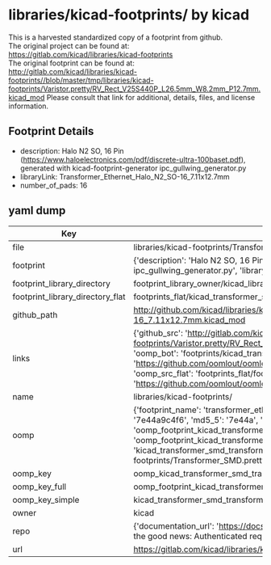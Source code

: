 # libraries/kicad-footprints/ by kicad  
This is a harvested standardized copy of a footprint from github.  
The original project can be found at:  
https://gitlab.com/kicad/libraries/kicad-footprints  
The original footprint can be found at:
http://gitlab.com/kicad/libraries/kicad-footprints//blob/master/tmp/libraries/kicad-footprints/Varistor.pretty/RV_Rect_V25S440P_L26.5mm_W8.2mm_P12.7mm.kicad_mod
Please consult that link for additional, details, files, and license information.  
## Footprint Details
* description: Halo N2 SO, 16 Pin (https://www.haloelectronics.com/pdf/discrete-ultra-100baset.pdf), generated with kicad-footprint-generator ipc_gullwing_generator.py  
* libraryLink: Transformer_Ethernet_Halo_N2_SO-16_7.11x12.7mm  
* number_of_pads: 16  
## yaml dump  
| Key | Value |  
| --- | --- |  
| file | libraries/kicad-footprints/Transformer_SMD.pretty/Transformer_Ethernet_Halo_N2_SO-16_7.11x12.7mm.kicad_mod |  
| footprint | {'description': 'Halo N2 SO, 16 Pin (https://www.haloelectronics.com/pdf/discrete-ultra-100baset.pdf), generated with kicad-footprint-generator ipc_gullwing_generator.py', 'libraryLink': 'Transformer_Ethernet_Halo_N2_SO-16_7.11x12.7mm', 'number_of_pads': 16} |  
| footprint_library_directory | footprint_library_owner/kicad_libraries/kicad-footprints/ |  
| footprint_library_directory_flat | footprints_flat/kicad_transformer_smd_transformer_ethernet_halo_n2_so_16_7_11x12_7mm/working |  
| github_path | http://github.com/kicad/libraries/kicad-footprints//blob/master/tmp/libraries/kicad-footprints/Transformer_SMD.pretty/Transformer_Ethernet_Halo_N2_SO-16_7.11x12.7mm.kicad_mod |  
| links | {'github_src': 'http://gitlab.com/kicad/libraries/kicad-footprints//blob/master/tmp/libraries/kicad-footprints/Varistor.pretty/RV_Rect_V25S440P_L26.5mm_W8.2mm_P12.7mm.kicad_mod', 'github_src_repo': 'https://gitlab.com/kicad/libraries/kicad-footprints', 'oomp_bot': 'footprints/kicad_transformer_smd_transformer_ethernet_halo_n2_so_16_7_11x12_7mm/working', 'oomp_bot_github': 'https://github.com/oomlout/oomlout_oomp_footprint_bot/tree/main/footprints/kicad_transformer_smd_transformer_ethernet_halo_n2_so_16_7_11x12_7mm/working', 'oomp_src_flat': 'footprints_flat/footprints_flat/kicad_transformer_smd_transformer_ethernet_halo_n2_so_16_7_11x12_7mm/working', 'oomp_src_flat_github': 'https://github.com/oomlout/oomlout_oomp_footprint_src/tree/main/footprints_flat/kicad_transformer_smd_transformer_ethernet_halo_n2_so_16_7_11x12_7mm/working'} |  
| name | libraries/kicad-footprints/ |  
| oomp | {'footprint_name': 'transformer_ethernet_halo_n2_so_16_7_11x12_7mm', 'library_name': 'transformer_smd', 'md5': '7e44a9c4f6419922009336d6c2c320ea', 'md5_10': '7e44a9c4f6', 'md5_5': '7e44a', 'md5_6': '7e44a9', 'oomp_key': 'oomp_kicad_transformer_smd_transformer_ethernet_halo_n2_so_16_7_11x12_7mm', 'oomp_key_extra': 'oomp_footprint_kicad_transformer_smd_transformer_ethernet_halo_n2_so_16_7_11x12_7mm', 'oomp_key_full': 'oomp_footprint_kicad_transformer_smd_transformer_ethernet_halo_n2_so_16_7_11x12_7mm_7e44a9', 'oomp_key_simple': 'kicad_transformer_smd_transformer_ethernet_halo_n2_so_16_7_11x12_7mm', 'original_filename': 'libraries/kicad-footprints/Transformer_SMD.pretty/Transformer_Ethernet_Halo_N2_SO-16_7.11x12.7mm.kicad_mod', 'owner_name': 'kicad'} |  
| oomp_key | oomp_kicad_transformer_smd_transformer_ethernet_halo_n2_so_16_7_11x12_7mm |  
| oomp_key_full | oomp_footprint_kicad_transformer_smd_transformer_ethernet_halo_n2_so_16_7_11x12_7mm |  
| oomp_key_simple | kicad_transformer_smd_transformer_ethernet_halo_n2_so_16_7_11x12_7mm |  
| owner | kicad |  
| repo | {'documentation_url': 'https://docs.github.com/rest/overview/resources-in-the-rest-api#rate-limiting', 'message': "API rate limit exceeded for 84.66.173.59. (But here's the good news: Authenticated requests get a higher rate limit. Check out the documentation for more details.)"} |  
| url | https://gitlab.com/kicad/libraries/kicad-footprints |  

